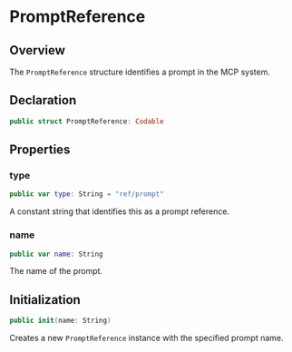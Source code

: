 # PromptReference

## Overview

The `PromptReference` structure identifies a prompt in the MCP system.

## Declaration

```swift
public struct PromptReference: Codable
```

## Properties

### type

```swift
public var type: String = "ref/prompt"
```

A constant string that identifies this as a prompt reference.

### name

```swift
public var name: String
```

The name of the prompt.

## Initialization

```swift
public init(name: String)
```

Creates a new `PromptReference` instance with the specified prompt name.
